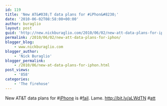 ```yaml
---
id: 119
title: 'New AT&#038;T data plans for #iPhon&#8230;'
date: '2010-06-02T08:58:00+00:00'
author: buraglio
layout: post
guid: 'http://new.nickburaglio.com/2010/06/02/new-att-data-plans-for-iphon/'
permalink: /2010/06/02/new-att-data-plans-for-iphon/
blogger_blog:
    - www.nickburaglio.com
blogger_author:
    - 'Nick Buraglio'
blogger_permalink:
    - /2010/06/new-at-data-plans-for-iphon.html
post_views:
    - '858'
categories:
    - 'The firehose'
---
```


New AT&amp;T data plans for #[iPhone](http://search.twitter.com/search?q=%23iPhone) is #[fail](http://search.twitter.com/search?q=%23fail). Lame. <http://bit.ly/aLWdTN> #[att](http://search.twitter.com/search?q=%23att)